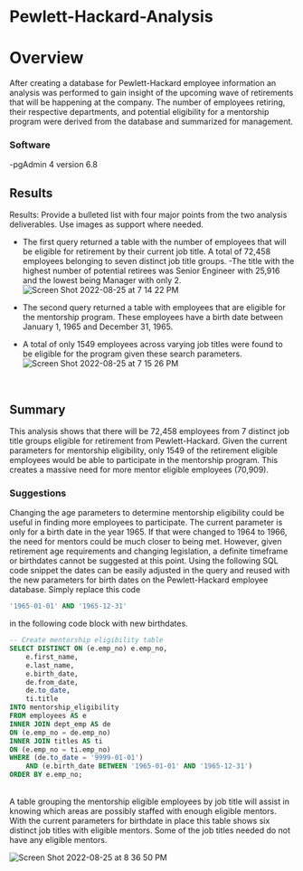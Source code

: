 # Pewlett-Hackard-Analysis

# Overview
After creating a database for Pewlett-Hackard employee information an analysis was performed to gain insight of the upcoming wave of retirements that will be happening at the company. The number of employees retiring, their respective departments, and potential eligibility for a mentorship program were derived from the database and summarized for management. 

### Software
-pgAdmin 4 version 6.8

## Results
Results: Provide a bulleted list with four major points from the two analysis deliverables. Use images as support where needed.
- The first query returned a table with the number of employees that will be eligible for retirement by their current job title. A total of 72,458 employees belonging to seven distinct job title groups. 
-The title with the highest number of potential retirees was Senior Engineer with 25,916 and the lowest being Manager with only 2.
![Screen Shot 2022-08-25 at 7 14 22 PM](https://user-images.githubusercontent.com/106560606/186798386-f703ef09-dbfb-4308-8248-d1b3a6d3979e.png) <br>

- The second query returned a table with employees that are eligible for the mentorship program. These employees have a birth date between January 1, 1965 and December 31, 1965.
- A total of only 1549 employees across varying job titles were found to be eligible for the program given these search parameters. 
![Screen Shot 2022-08-25 at 7 15 26 PM](https://user-images.githubusercontent.com/106560606/186798557-e4722a66-2f5d-4974-98ca-2f6f223d6740.png)
<br>

## Summary
This analysis shows that there will be 72,458 employees from 7 distinct job title groups eligible for retirement from Pewlett-Hackard. Given the current parameters for mentorship eligibility, only 1549 of the retirement eligible employees would be able to participate in the mentorship program. This creates a massive need for more mentor eligible employees (70,909). 

### Suggestions
Changing the age parameters to determine mentorship eligibility could be useful in finding more employees to participate. The current parameter is only for a birth date in the year 1965. If that were changed to 1964 to 1966, the need for mentors could be much closer to being met. However, given retirement age requirements and changing legislation, a definite timeframe or birthdates cannot be suggested at this point. Using the following SQL code snippet the dates can be easily adjusted in the query and reused with the new parameters for birth dates on the Pewlett-Hackard employee database. Simply replace this code
````sql
'1965-01-01' AND '1965-12-31'
````
in the following code block with new birthdates.
````sql
-- Create mentorship eligibility table
SELECT DISTINCT ON (e.emp_no) e.emp_no,
	e.first_name,
	e.last_name,
	e.birth_date,
	de.from_date,
	de.to_date,
	ti.title
INTO mentorship_eligibility
FROM employees AS e
INNER JOIN dept_emp AS de
ON (e.emp_no = de.emp_no)
INNER JOIN titles AS ti
ON (e.emp_no = ti.emp_no)
WHERE (de.to_date = '9999-01-01')
	AND (e.birth_date BETWEEN '1965-01-01' AND '1965-12-31')
ORDER BY e.emp_no;
```` 
<br>
A table grouping the mentorship eligible employees by job title will assist in knowing which areas are possibly staffed with enough eligible mentors. With the current parameters for birthdate in place this table shows six distinct job titles with eligible mentors. Some of the job titles needed do not have any eligible mentors. 


![Screen Shot 2022-08-25 at 8 36 50 PM](https://user-images.githubusercontent.com/106560606/186798477-0d70e63c-cfd6-4820-8266-bf7792f4a6d5.png)
